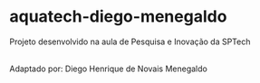 # aquatech-diego-menegaldo
Projeto desenvolvido na aula de Pesquisa e Inovação da SPTech <br><br>

Adaptado por: Diego Henrique de Novais Menegaldo
